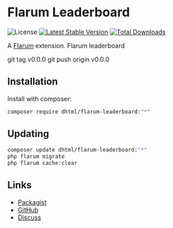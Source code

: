# Flarum Leaderboard

![License](https://img.shields.io/badge/license-GPL-1.0-or-later-blue.svg) [![Latest Stable Version](https://img.shields.io/packagist/v/dhtml/flarum-leaderboard.svg)](https://packagist.org/packages/dhtml/flarum-leaderboard) [![Total Downloads](https://img.shields.io/packagist/dt/dhtml/flarum-leaderboard.svg)](https://packagist.org/packages/dhtml/flarum-leaderboard)

A [Flarum](http://flarum.org) extension. Flarum leaderboard

git tag v0.0.0
git push origin v0.0.0


## Installation

Install with composer:

```sh
composer require dhtml/flarum-leaderboard:"*"
```

## Updating

```sh
composer update dhtml/flarum-leaderboard:"*"
php flarum migrate
php flarum cache:clear
```

## Links

- [Packagist](https://packagist.org/packages/dhtml/flarum-leaderboard)
- [GitHub](https://github.com/dhtml/flarum-leaderboard)
- [Discuss](https://discuss.flarum.org/d/PUT_DISCUSS_SLUG_HERE)
